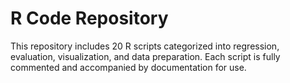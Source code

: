 # R Code Repository

This repository includes 20 R scripts categorized into regression, evaluation, visualization, and data preparation. Each script is fully commented and accompanied by documentation for use.